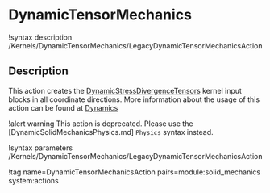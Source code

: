# DynamicTensorMechanics

!syntax description /Kernels/DynamicTensorMechanics/LegacyDynamicTensorMechanicsAction

## Description

This action creates the [DynamicStressDivergenceTensors](/DynamicStressDivergenceTensors.md) kernel input blocks in all coordinate directions. More information about the usage of this action can be found at [Dynamics](/Dynamics.md)

!alert warning
This action is deprecated. Please use the [DynamicSolidMechanicsPhysics.md] `Physics` syntax instead.

!syntax parameters /Kernels/DynamicTensorMechanics/LegacyDynamicTensorMechanicsAction

!tag name=DynamicTensorMechanicsAction pairs=module:solid_mechanics system:actions
